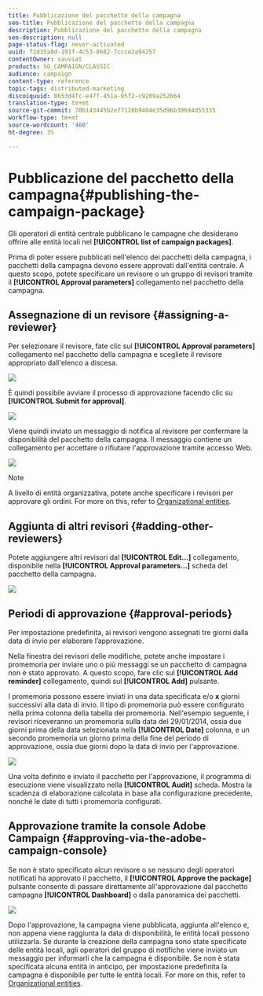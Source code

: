 ```yaml
---
title: Pubblicazione del pacchetto della campagna
seo-title: Pubblicazione del pacchetto della campagna
description: Pubblicazione del pacchetto della campagna
seo-description: null
page-status-flag: never-activated
uuid: f2d35a8d-191f-4c53-8682-7ccce2a94257
contentOwner: sauviat
products: SG_CAMPAIGN/CLASSIC
audience: campaign
content-type: reference
topic-tags: distributed-marketing
discoiquuid: 8653d4fc-e47f-451a-95f2-c9209a252664
translation-type: tm+mt
source-git-commit: 70b143445b2e77128b9404e35d96b39694d55335
workflow-type: tm+mt
source-wordcount: '460'
ht-degree: 3%

---
```



# Pubblicazione del pacchetto della campagna{#publishing-the-campaign-package}

Gli operatori di entità centrale pubblicano le campagne che desiderano offrire alle entità locali nel **[!UICONTROL list of campaign packages]**.

Prima di poter essere pubblicati nell&#39;elenco dei pacchetti della campagna, i pacchetti della campagna devono essere approvati dall&#39;entità centrale. A questo scopo, potete specificare un revisore o un gruppo di revisori tramite il **[!UICONTROL Approval parameters]** collegamento nel pacchetto della campagna.

## Assegnazione di un revisore {#assigning-a-reviewer}

Per selezionare il revisore, fate clic sul **[!UICONTROL Approval parameters]** collegamento nel pacchetto della campagna e scegliete il revisore appropriato dall&#39;elenco a discesa.

![](assets/s_advuser_mkg_dist_define_valid.png)

È quindi possibile avviare il processo di approvazione facendo clic su **[!UICONTROL Submit for approval]**.

![](assets/s_advuser_mkg_dist_valid_process.png)

Viene quindi inviato un messaggio di notifica al revisore per confermare la disponibilità del pacchetto della campagna. Il messaggio contiene un collegamento per accettare o rifiutare l&#39;approvazione tramite accesso Web.

![](assets/s_advuser_mkg_dist_valid_process1.png)

>[!NOTE]
>
>A livello di entità organizzativa, potete anche specificare i revisori per approvare gli ordini. For more on this, refer to [Organizational entities](../../campaign/using/about-distributed-marketing.md#organizational-entities).

## Aggiunta di altri revisori {#adding-other-reviewers}

Potete aggiungere altri revisori dal **[!UICONTROL Edit...]** collegamento, disponibile nella **[!UICONTROL Approval parameters...]** scheda del pacchetto della campagna.

![](assets/s_advuser_mkg_dist_select_op_valid.png)

## Periodi di approvazione {#approval-periods}

Per impostazione predefinita, ai revisori vengono assegnati tre giorni dalla data di invio per elaborare l’approvazione.

Nella finestra dei revisori delle modifiche, potete anche impostare i promemoria per inviare uno o più messaggi se un pacchetto di campagna non è stato approvato. A questo scopo, fare clic sul **[!UICONTROL Add reminder]** collegamento, quindi sul **[!UICONTROL Add]** pulsante.

I promemoria possono essere inviati in una data specificata e/o **x** giorni successivi alla data di invio. Il tipo di promemoria può essere configurato nella prima colonna della tabella dei promemoria. Nell&#39;esempio seguente, i revisori riceveranno un promemoria sulla data del 29/01/2014, ossia due giorni prima della data selezionata nella **[!UICONTROL Date]** colonna, e un secondo promemoria un giorno prima della fine del periodo di approvazione, ossia due giorni dopo la data di invio per l&#39;approvazione.

![](assets/s_advuser_mkg_dist_reminder_planning.png)

Una volta definito e inviato il pacchetto per l&#39;approvazione, il programma di esecuzione viene visualizzato nella **[!UICONTROL Audit]** scheda. Mostra la scadenza di elaborazione calcolata in base alla configurazione precedente, nonché le date di tutti i promemoria configurati.

## Approvazione tramite la console Adobe Campaign  {#approving-via-the-adobe-campaign-console}

Se non è stato specificato alcun revisore o se nessuno degli operatori notificati ha approvato il pacchetto, il **[!UICONTROL Approve the package]** pulsante consente di passare direttamente all&#39;approvazione dal pacchetto campagna **[!UICONTROL Dashboard]** o dalla panoramica dei pacchetti.

![](assets/s_advuser_mkg_dist_valid_button.png)

Dopo l&#39;approvazione, la campagna viene pubblicata, aggiunta all&#39;elenco e, non appena viene raggiunta la data di disponibilità, le entità locali possono utilizzarla. Se durante la creazione della campagna sono state specificate delle entità locali, agli operatori del gruppo di notifiche viene inviato un messaggio per informarli che la campagna è disponibile. Se non è stata specificata alcuna entità in anticipo, per impostazione predefinita la campagna è disponibile per tutte le entità locali. For more on this, refer to [Organizational entities](../../campaign/using/about-distributed-marketing.md#organizational-entities).
